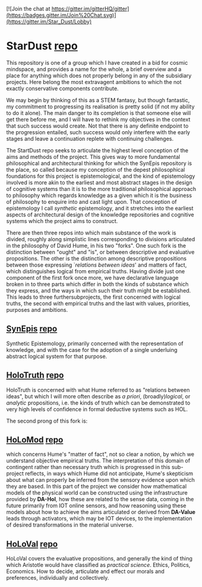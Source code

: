 [![Join the chat at https://gitter.im/gitterHQ/gitter](https://badges.gitter.im/Join%20Chat.svg)](https://gitter.im/Star_Dust/Lobby)

# StarDust [repo](https://github.com/rbjones/StarDust)

This repository is one of a group which I have created in a bid for cosmic mindspace, and provides a name for the whole, a brief overview and a place for anything which does not properly belong in any of the subsidiary projects.
Here belong the most extravagent ambitions to which the not exactly conservative components contribute.

We may begin by thinking of this as a STEM fantasy, but though fantastic, my commitment to progressing its realisation is pretty solid (if not my ability to do it alone).
The main danger to its completion is that someone else will get there before me, and I will have to rethink my objectives in the context that such success would create.
Not that there is any definite endpoint to the progression entailed, such success would only interfere with the early stages and leave a continuation replete with continuing challenges.

The StartDust repo seeks to articulate the highest level conception of the aims and methods of the project.
This gives way to more fundamental philosophical and architectural thinking for which the SynEpis repository is the place, so called because my conception of the depest philosophical foundations for this project is epistemological, and the kind of epistemology involved is more akin to the earliest and most abstract stages in the design of cognitive systems than it is to the more traditional philosophical approach to philosophy which regards knowledge as a given which it is the business of philosophy to enquire into and cast light upon.
That conception of epistemology I call _synthetic_ epistemology, and it stretches into the earliest aspects of architectural design of the knowledge repositories and cognitive systems which the project aims to construct.

There are then three repos into which main substance of the work is divided, roughly along simplistic lines corresponding to divisions articulated in the philosophy of David Hume, in his two "forks".
One such fork is the distinction between "ought" and "is", or between descriptive and evaluative propositions.
The other is the distinction among descriptive propositions between those expressing `_relations between ideas_' and matters of fact, which distinguishes logical from empirical truths.
Having divide just one component of the first fork once more, we have declarative language broken in to three parts which differ in both the kinds of substance which they express, and the ways in which such their truth might be established.
This leads to three furthersubprojects, the first concerned with logical truths, the second with empirical truths and the last with values, priorities, purposes and ambitions.

## [SynEpis](https://rbjones.github.io/SynEpis) [repo](https://github.com/rbjones/SynEpis) 

Synthetic Epistemology, primarily concerned with the representation of knowledge, and with the case for the adoption of a single underluing abstract logical system for that purpose.

## [HoloTruth](https://rbjones.github.io/HoLoTruth) [repo](https://github.com/rbjones/HoLoTruth) 

HoloTruth is concerned with what Hume referred to as "relations between ideas", but which I will more often describe as _a priori_, (broadly)_logical_, or _analytic_ propositions, i.e. the kinds of truth which can be demonstrated to very high levels of confidence in formal deductive systems such as HOL.

The second prong of this fork is:

## [HoLoMod](https://rbjones.github.io/HoLoMod) [repo](https://github.com/rbjones/HoLoTruth)

which concerns Hume's "matter of fact", not so clear a notion, by which we understand objective empirical truths.
The interpretation of this domain of contingent rather than necessary truth which is progressed in this sub-project reflects, in ways which Hume did not anticipate, Hume's skepticism about what can properly be inferred from the sensory evidence upon which they are based.
In this part of the project we consider how mathematical models of the physical world can be constructed using the infrastructure provided by **DA-Hol**, how these are related to the sense data, coming in the future primarily from IOT online sensors, and how reasoning using these models about how to achieve the aims articulated or derived from **DA-Value** leads through activators, which may be IOT devices, to the implementation of desired transformations in the material universe.

## [HoLoVal](https://rbjones.github.io/HoLoVal) [repo](https://github.com/rbjones/HoLoVal)

HoLoVal covers the evaluative propositions, and generally the kind of thing which Aristotle would have classified as _practical science_.
Ethics, Politics, Economics.
How to decide, articulate and effect our morals and preferences, individually and collectively.
